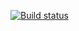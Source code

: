[![Build status](https://ci.appveyor.com/api/projects/status/o72yswi4mj60y1by?svg=true)](https://ci.appveyor.com/project/kuznecovaelenaa/aqa-homework3-1-vapdc)